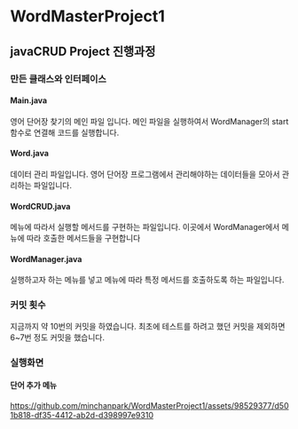 # WordMasterProject1

## javaCRUD Project 진행과정

### 만든 클래스와 인터페이스

#### Main.java
영어 단어장 찾기의 메인 파일 입니다. 
메인 파일을 실행하여서 WordManager의 start함수로 연결해 코드를 실행합니다. 
#### Word.java
데이터 관리 파일입니다.
영어 단어장 프로그램에서 관리해야하는 데이터들을 모아서 관리하는 파일입니다. 
#### WordCRUD.java
메뉴에 따라서 실행할 메서드를 구현하는 파일입니다. 
이곳에서 WordManager에서 메뉴에 따라 호출한 메서드들을 구현합니다
#### WordManager.java
실행하고자 하는 메뉴를 넣고 메뉴에 따라 특정 메서드를 호출하도록 하는 파일입니다.

### 커밋 횟수
지금까지 약 10번의 커밋을 하였습니다. 
최초에 테스트를 하려고 했던 커밋을 제외하면 6~7번 정도 커밋을 했습니다.

### 실행화면
#### 단어 추가 메뉴
https://github.com/minchanpark/WordMasterProject1/assets/98529377/d501b818-df35-4412-ab2d-d398997e9310


